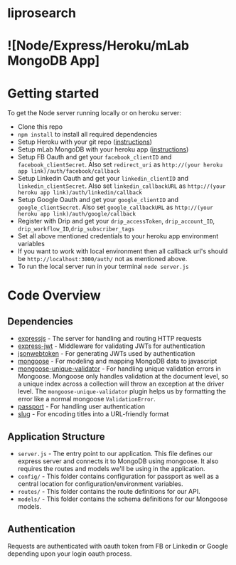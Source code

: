 # liprosearch

# ![Node/Express/Heroku/mLab MongoDB App]

# Getting started

To get the Node server running locally or on heroku server:

- Clone this repo
- `npm install` to install all required dependencies
- Setup Heroku with your git repo ([instructions](https://devcenter.heroku.com/articles/git))
- Setup mLab MongoDB with your heroku app ([instructions](https://devcenter.heroku.com/articles/mongolab))
- Setup FB Oauth and get your ```facebook_clientID``` and ```facebook_clientSecret```. Also set ```redirect_uri``` as ```http://(your heroku app link)/auth/facebook/callback```
- Setup Linkedin Oauth and get your ```linkedin_clientID``` and ```linkedin_clientSecret```. Also set ```linkedin_callbackURL``` as ```http://(your heroku app link)/auth/linkedin/callback```
- Setup Google Oauth and get your ```google_clientID``` and ```google_clientSecret```. Also set ```google_callbackURL``` as ```http://(your heroku app link)/auth/google/callback```
- Register with Drip and get your ```drip_accessToken```, ```drip_account_ID```, ```drip_workflow_ID```,```drip_subscriber_tags```
- Set all above mentioned credentials to your heroku app environment variables
- If you want to work with local environment then all callback url's should be ```http://localhost:3000/auth/``` not as mentioned above. 
- To run the local server run in your terminal ```node server.js```

# Code Overview

## Dependencies

- [expressjs](https://github.com/expressjs/express) - The server for handling and routing HTTP requests
- [express-jwt](https://github.com/auth0/express-jwt) - Middleware for validating JWTs for authentication
- [jsonwebtoken](https://github.com/auth0/node-jsonwebtoken) - For generating JWTs used by authentication
- [mongoose](https://github.com/Automattic/mongoose) - For modeling and mapping MongoDB data to javascript 
- [mongoose-unique-validator](https://github.com/blakehaswell/mongoose-unique-validator) - For handling unique validation errors in Mongoose. Mongoose only handles validation at the document level, so a unique index across a collection will throw an exception at the driver level. The `mongoose-unique-validator` plugin helps us by formatting the error like a normal mongoose `ValidationError`.
- [passport](https://github.com/jaredhanson/passport) - For handling user authentication
- [slug](https://github.com/dodo/node-slug) - For encoding titles into a URL-friendly format

## Application Structure

- `server.js` - The entry point to our application. This file defines our express server and connects it to MongoDB using mongoose. It also requires the routes and models we'll be using in the application.
- `config/` - This folder contains configuration for passport as well as a central location for configuration/environment variables.
- `routes/` - This folder contains the route definitions for our API.
- `models/` - This folder contains the schema definitions for our Mongoose models.

## Authentication

Requests are authenticated with oauth token from FB or Linkedin or Google depending upon your login oauth process.